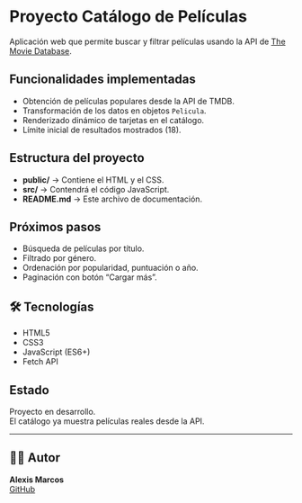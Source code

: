 # Proyecto Catálogo de Películas

Aplicación web que permite buscar y filtrar películas usando la API de [The Movie Database](https://www.themoviedb.org/).

## Funcionalidades implementadas
- Obtención de películas populares desde la API de TMDB.
- Transformación de los datos en objetos `Pelicula`.
- Renderizado dinámico de tarjetas en el catálogo.
- Límite inicial de resultados mostrados (18).

## Estructura del proyecto
- **public/** → Contiene el HTML y el CSS.
- **src/** → Contendrá el código JavaScript.
- **README.md** → Este archivo de documentación.

## Próximos pasos
- Búsqueda de películas por título.
- Filtrado por género.
- Ordenación por popularidad, puntuación o año.
- Paginación con botón “Cargar más”.

## 🛠 Tecnologías
- HTML5
- CSS3
- JavaScript (ES6+)
- Fetch API

## Estado
Proyecto en desarrollo.  
El catálogo ya muestra películas reales desde la API.

---

## 👨‍💻 Autor
**Alexis Marcos**  
[GitHub](https://github.com/tuusuario)
